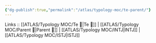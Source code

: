 ```yaml
---
{"dg-publish":true,"permalink":"/atlas/typology-moc/te-parent/"}
---
```


Links :: [[ATLAS/Typology MOC/Te 🏹\|Te 🏹]] | [[ATLAS/Typology MOC/Parent 🤨\|Parent 🤨]] | [[ATLAS/Typology MOC/INTJ\|INTJ]] | [[ATLAS/Typology MOC/ISTJ\|ISTJ]]
